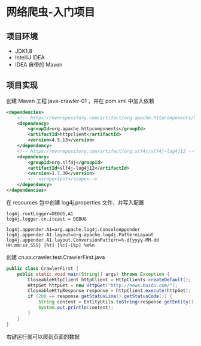 # 网络爬虫-入门项目



## 项目环境

- JDK1.8
- IntelliJ IDEA
- IDEA 自带的 Maven



## 项目实现

创建 Maven 工程 java-crawler-01 ，并在 pom.xml 中加入依赖

```xml
<dependencies>
    <!-- https://mvnrepository.com/artifact/org.apache.httpcomponents/httpclient -->
    <dependency>
        <groupId>org.apache.httpcomponents</groupId>
        <artifactId>httpclient</artifactId>
        <version>4.5.13</version>
    </dependency>
    <!-- https://mvnrepository.com/artifact/org.slf4j/slf4j-log4j12 -->
    <dependency>
        <groupId>org.slf4j</groupId>
        <artifactId>slf4j-log4j12</artifactId>
        <version>1.7.30</version>
        <!--<scope>test</scope>-->
    </dependency>
</dependencies>
```

在 resources 包中创建 log4j.properties 文件，并写入配置

```properties
log4j.rootLogger=DEBUG,A1
log4j.logger.cn.itcast = DEBUG

log4j.appender.A1=org.apache.log4j.ConsoleAppender
log4j.appender.A1.layout=org.apache.log4j.PatternLayout
log4j.appender.A1.layout.ConversionPattern=%-d{yyyy-MM-dd HH:mm:ss,SSS} [%t] [%c]-[%p] %m%n
```

创建 cn.xx.crawler.test.CrawlerFirst.java

```java
public class CrawlerFirst {
    public static void main(String[] args) throws Exception {
        CloseableHttpClient httpClient = HttpClients.createDefault();
        HttpGet httpGet = new HttpGet("http://news.baidu.com/");
        CloseableHttpResponse response = httpClient.execute(httpGet);
        if (200 == response.getStatusLine().getStatusCode()) {
            String content = EntityUtils.toString(response.getEntity(), "UTF-8");
            System.out.println(content);
        }
    }
}
```

右键运行就可以爬到页面的数据
